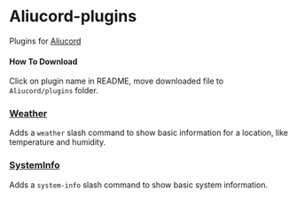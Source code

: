 # Aliucord-plugins
Plugins for [Aliucord](https://github.com/Aliucord)

#### How To Download
Click on plugin name in README, move downloaded file to `Aliucord/plugins` folder.

### [Weather](https://github.com/litleck/aliucord-plugins/raw/builds/Weather.zip)
Adds a `weather` slash command to show basic information for a location, like temperature and humidity.

### [SystemInfo](https://github.com/litleck/aliucord-plugins/raw/builds/SystemInfo.zip)
Adds a `system-info` slash command to show basic system information.

